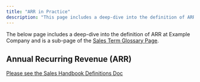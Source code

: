 ```yaml
---
title: "ARR in Practice"
description: "This page includes a deep-dive into the definition of ARR at Example Company and is a sub-page of the Sales Term Glossary Page"
---
```


The below page includes a deep-dive into the definition of ARR at Example Company and is a sub-page of the [Sales Term Glossary Page](/handbook/sales/sales-term-glossary/).

## Annual Recurring Revenue (ARR)

[Please see the Sales Handbook Definitions Doc](https://docs.google.com/document/d/1UaKPTQePAU1RxtGSVb-BujdKiPVoepevrRh8q5bvbBg/edit#bookmark=id.4z6lmbtfepzq)
